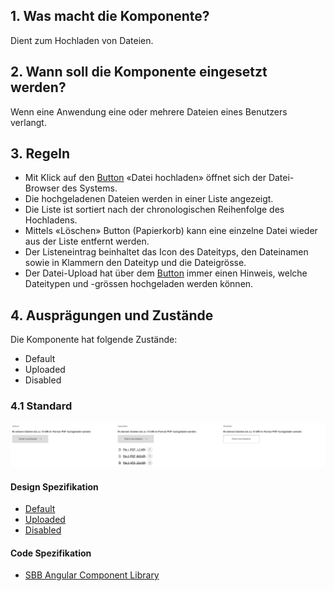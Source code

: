 ## 1. Was macht die Komponente?
Dient zum Hochladen von Dateien.

## 2. Wann soll die Komponente eingesetzt werden? 
Wenn eine Anwendung eine oder mehrere Dateien eines Benutzers verlangt.

## 3. Regeln 
* Mit Klick auf den [Button](https://digital.sbb.ch/de/websites/components/button) «Datei hochladen» öffnet sich der Datei-Browser des Systems.
* Die hochgeladenen Dateien werden in einer Liste angezeigt.
* Die Liste ist sortiert nach der chronologischen Reihenfolge des Hochladens.
* Mittels «Löschen» Button (Papierkorb) kann eine einzelne Datei wieder aus der Liste entfernt werden.
* Der Listeneintrag beinhaltet das Icon des Dateityps, den Dateinamen sowie in Klammern den Dateityp und die Dateigrösse.
* Der Datei-Upload hat über dem [Button](https://digital.sbb.ch/de/websites/components/button) immer einen Hinweis, welche Dateitypen und -grössen hochgeladen werden können.

## 4. Ausprägungen und Zustände 
Die Komponente hat folgende Zustände:
* Default
* Uploaded
* Disabled

### 4.1 Standard
![Darstellung der Komponente zur Hochladen von Dateien](https://raw.githubusercontent.com/sbb-design-systems/design-system-website-documentation/master/documentation/components/fileselector/images/fileselector_default.png 'class: image')

#### Design Spezifikation
* [Default](https://sbb.invisionapp.com/d/main#/console/15744722/378105832/inspect)
* [Uploaded](https://sbb.invisionapp.com/d/main#/console/15744722/378105833/inspect)
* [Disabled](https://sbb.invisionapp.com/d/main#/console/15744722/378105834/inspect)

#### Code Spezifikation
* [SBB Angular Component Library](https://sbb-angular.app.sbb.ch/latest/public/components/file-selector)